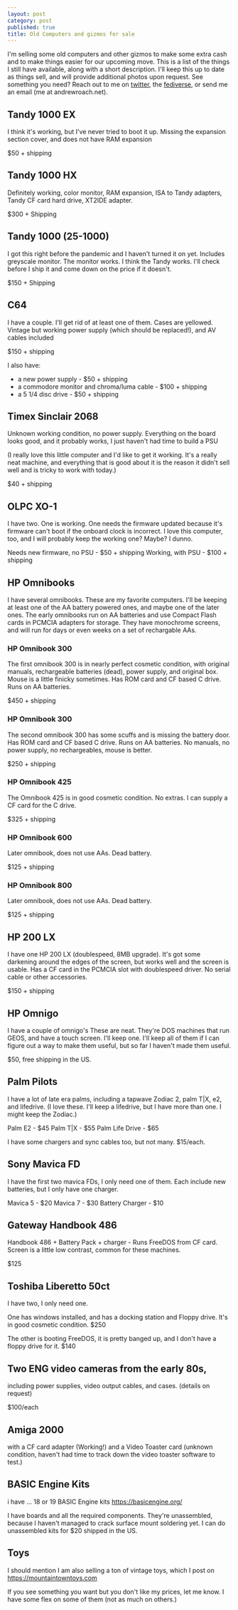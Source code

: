 ```yaml
---
layout: post
category: post
published: true
title: Old Computers and gizmos for sale
---
```

I'm selling some old computers and other gizmos to make some extra cash and to make things easier for our upcoming move. This is a list of the things I still have available, along with a short description. I'll keep this up to date as things sell, and will provide additional photos upon request. See something you need? Reach out to me on [twitter](https://twitter.com/ajroach42), the [fediverse](https://retro.social/@ajroach42), or send me an email (me at andrewroach.net). 

## Tandy 1000 EX 

I think it's working, but I've never tried to boot it up. Missing the expansion section cover, and does not have RAM expansion

$50 + shipping 

## Tandy 1000 HX

Definitely working, color monitor, RAM expansion, ISA to Tandy adapters, Tandy CF card hard drive, XT2IDE adapter. 

$300 + Shipping 

## Tandy 1000 (25-1000)

I got this right before the pandemic and I haven't turned it on yet. Includes greyscale monitor. The monitor works. I think the Tandy works. I'll check before I ship it and come down on the price if it doesn't. 

$150 + Shipping 

## C64

I have a couple. I'll get rid of at least one of them. Cases are yellowed. Vintage but working power supply (which should be replaced!), and AV cables included

$150 + shipping 

I also have: 

- a new power supply - $50 + shipping 
- a commodore monitor and chroma/luma cable - $100 + shipping 
- a 5 1/4 disc drive - $50 + shipping 

## Timex Sinclair 2068

Unknown working condition, no power supply. Everything on the board looks good, and it probably works, I just haven't had time to build a PSU 

(I really love this little computer and I'd like to get it working. It's a really neat machine, and everything that is good about it is the reason it didn't sell well and is tricky to work with today.)

$40 + shipping 


## OLPC XO-1 

I have two. One is working. One needs the firmware updated because it's firmware can't boot if the onboard clock is incorrect. I love this computer, too, and I will probably keep the working one? Maybe? I dunno.

Needs new firmware, no PSU - $50 + shipping
Working, with PSU - $100 + shipping

## HP Omnibooks 

I have several omnibooks. These are my favorite computers. I'll be keeping at least one of the AA battery powered ones, and maybe one of the later ones. The early omnibooks run on AA batteries and use Compact Flash cards in PCMCIA adapters for storage. They have monochrome screens, and will run for days or even weeks on a set of rechargable AAs. 

### HP Omnibook 300 

The first omnibook 300 is in nearly perfect cosmetic condition, with original manuals, rechargeable batteries (dead), power supply, and original box. Mouse is a little finicky sometimes. Has ROM card and CF based C drive. Runs on AA batteries. 

$450 + shipping

### HP Omnibook 300  

The second omnibook 300 has some scuffs and is missing the battery door. Has ROM card and CF based C drive. Runs on AA batteries.  No manuals, no power supply, no rechargeables, mouse is better. 

$250 + shipping 

### HP Omnibook 425 

The Omnibook 425 is in good cosmetic condition. No extras. I can supply a CF card for the C drive. 

$325 + shipping 

### HP Omnibook 600 

Later omnibook, does not use AAs. Dead battery. 

$125 + shipping 


### HP Omnibook 800 

Later omnibook, does not use AAs. Dead battery. 

$125 + shipping 

## HP 200 LX 

I have one HP 200 LX (doublespeed, 8MB upgrade). It's got some darkening around the edges of the screen, but works well and the screen is usable. Has a CF card in the PCMCIA slot with doublespeed driver. No serial cable or other accessories. 

$150 + shipping 

## HP Omnigo 

I have a couple of omnigo's These are neat. They're DOS machines that run GEOS, and have a touch screen. I'll keep one. I'll keep all of them if I can figure out a way to make them useful, but so far I haven't made them useful. 

$50, free shipping in the US. 

## Palm Pilots 

I have a lot of late era palms, including a tapwave Zodiac 2, palm T|X, e2, and lifedrive. (I love these. I'll keep a lifedrive, but I have more than one. I might keep the Zodiac.) 

Palm E2 - $45 
Palm T|X - $55 
Palm Life Drive - $65

I have some chargers and sync cables too, but not many. $15/each. 

## Sony Mavica FD 

I have the first two mavica FDs, I only need one of them. Each include new batteries, but I only have one charger.

Mavica 5 - $20 
Mavica 7 - $30 
Battery Charger - $10

## Gateway Handbook 486

Handbook 486 + Battery Pack + charger - Runs FreeDOS from CF card. Screen is a little low contrast, common for these machines. 

$125 

## Toshiba Liberetto 50ct 

I have two, I only need one. 

One has windows installed, and has a docking station and Floppy drive. It's in good cosmetic condition.  $250 

The other is booting FreeDOS, it is pretty banged up, and I don't have a floppy drive for it. $140

## Two ENG video cameras from the early 80s, 

including power supplies, video output cables, and cases. (details on request) 

$100/each 

## Amiga 2000 

with a CF card adapter (Working!) and a Video Toaster card (unknown condition, haven't had time to track down the video toaster software to test.) 

## BASIC Engine Kits 

i have ... 18 or 19 BASIC Engine kits https://basicengine.org/

I have boards and all the required components. They're unassembled, because I haven't managed to crack surface mount soldering yet. I can do unassembled kits for $20 shipped in the US.

## Toys 

I should mention I am also selling a ton of vintage toys, which I post on https://mountaintowntoys.com 

If you see something you want but you don't like my prices, let me know. I have some flex on some of them (not as much on others.)

